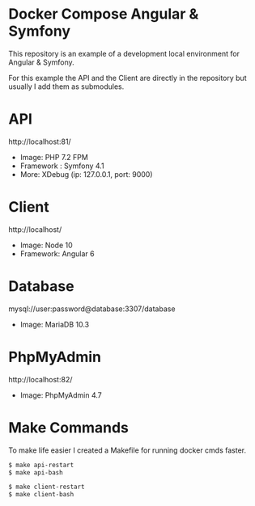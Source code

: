 # Docker Compose Angular & Symfony
This repository is an example of a development local environment for Angular & Symfony.

For this example the API and the Client are directly in the repository but usually I add them as submodules.

# API
http://localhost:81/
* Image: PHP 7.2 FPM
* Framework : Symfony 4.1
* More: XDebug (ip: 127.0.0.1, port: 9000)

# Client
http://localhost/
* Image: Node 10
* Framework: Angular 6

# Database
mysql://user:password@database:3307/database
* Image: MariaDB 10.3

# PhpMyAdmin
http://localhost:82/
* Image: PhpMyAdmin 4.7

# Make Commands
To make life easier I created a Makefile for running docker cmds faster.
```bash
$ make api-restart
$ make api-bash
```
```bash
$ make client-restart
$ make client-bash
```